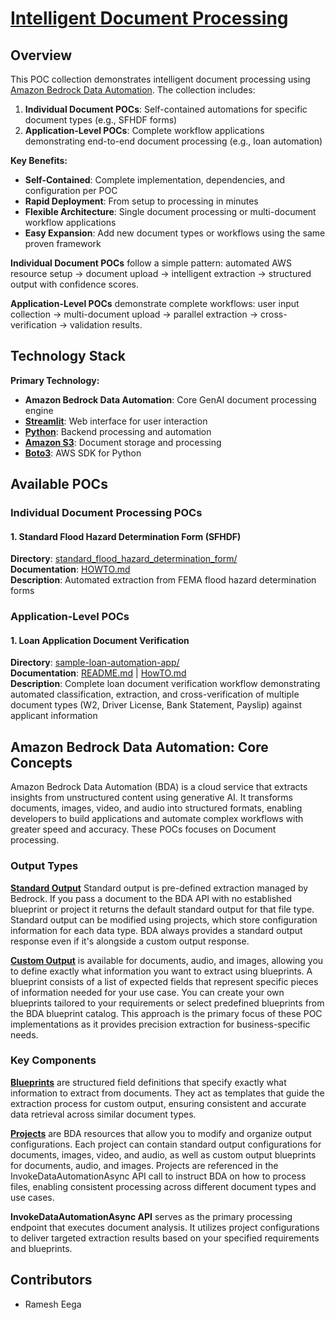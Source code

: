 # [Intelligent Document Processing](https://aws.amazon.com/ai/generative-ai/use-cases/document-processing/)

## Overview

This POC collection demonstrates intelligent document processing using [Amazon Bedrock Data Automation](https://docs.aws.amazon.com/bedrock/latest/userguide/bda.html). The collection includes:

1. **Individual Document POCs**: Self-contained automations for specific document types (e.g., SFHDF forms)
2. **Application-Level POCs**: Complete workflow applications demonstrating end-to-end document processing (e.g., loan automation)

**Key Benefits:**
- **Self-Contained**: Complete implementation, dependencies, and configuration per POC
- **Rapid Deployment**: From setup to processing in minutes
- **Flexible Architecture**: Single document processing or multi-document workflow applications
- **Easy Expansion**: Add new document types or workflows using the same proven framework

**Individual Document POCs** follow a simple pattern: automated AWS resource setup → document upload → intelligent extraction → structured output with confidence scores.

**Application-Level POCs** demonstrate complete workflows: user input collection → multi-document upload → parallel extraction → cross-verification → validation results.

## Technology Stack

**Primary Technology:**
- **Amazon Bedrock Data Automation**: Core GenAI document processing engine
- **[Streamlit](https://streamlit.io/)**: Web interface for user interaction
- **[Python](https://www.python.org/)**: Backend processing and automation
- **[Amazon S3](https://aws.amazon.com/s3/)**: Document storage and processing
- **[Boto3](https://boto3.amazonaws.com/v1/documentation/api/latest/index.html)**: AWS SDK for Python

## Available POCs

### Individual Document Processing POCs

#### 1. Standard Flood Hazard Determination Form (SFHDF)
**Directory**: [standard_flood_hazard_determination_form/](./standard_flood_hazard_determination_form/)  
**Documentation**: [HOWTO.md](./standard_flood_hazard_determination_form/HOWTO.md)  
**Description**: Automated extraction from FEMA flood hazard determination forms

### Application-Level POCs

#### 1. Loan Application Document Verification
**Directory**: [sample-loan-automation-app/](./sample-loan-automation-app/)  
**Documentation**: [README.md](./sample-loan-automation-app/README.md) | [HowTO.md](./sample-loan-automation-app/HowTO.md)  
**Description**: Complete loan document verification workflow demonstrating automated classification, extraction, and cross-verification of multiple document types (W2, Driver License, Bank Statement, Payslip) against applicant information  


## Amazon Bedrock Data Automation: Core Concepts

Amazon Bedrock Data Automation (BDA) is a cloud service that extracts insights from unstructured content using generative AI. It transforms documents, images, video, and audio into structured formats, enabling developers to build applications and automate complex workflows with greater speed and accuracy. These POCs focuses on Document processing.

### Output Types

**[Standard Output](https://docs.aws.amazon.com/bedrock/latest/userguide/bda-output-documents.html)** Standard output is pre-defined extraction managed by Bedrock.  If you pass a document to the BDA API with no established blueprint or project it returns the default standard output for that file type. Standard output can be modified using projects, which store configuration information for each data type. BDA always provides a standard output response even if it's alongside a custom output response.

**[Custom Output](https://docs.aws.amazon.com/bedrock/latest/userguide/bda-custom-output-idp.html)** is available for documents, audio, and images, allowing you to define exactly what information you want to extract using blueprints. A blueprint consists of a list of expected fields that represent specific pieces of information needed for your use case. You can create your own blueprints tailored to your requirements or select predefined blueprints from the BDA blueprint catalog. This approach is the primary focus of these POC implementations as it provides precision extraction for business-specific needs.

### Key Components

**[Blueprints](https://docs.aws.amazon.com/bedrock/latest/userguide/bda-blueprint-info.html)** are structured field definitions that specify exactly what information to extract from documents. They act as templates that guide the extraction process for custom output, ensuring consistent and accurate data retrieval across similar document types.

**[Projects](https://docs.aws.amazon.com/bedrock/latest/userguide/bda-projects.html)** are BDA resources that allow you to modify and organize output configurations. Each project can contain standard output configurations for documents, images, video, and audio, as well as custom output blueprints for documents, audio, and images. Projects are referenced in the InvokeDataAutomationAsync API call to instruct BDA on how to process files, enabling consistent processing across different document types and use cases.

**InvokeDataAutomationAsync API** serves as the primary processing endpoint that executes document analysis. It utilizes project configurations to deliver targeted extraction results based on your specified requirements and blueprints.


## Contributors

* Ramesh Eega 